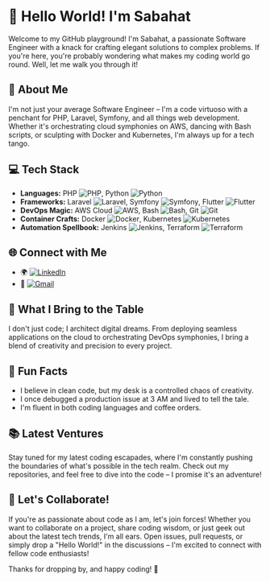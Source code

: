 # 👋 Hello World! I'm Sabahat

Welcome to my GitHub playground! I'm Sabahat, a passionate Software Engineer with a knack for crafting elegant solutions to complex problems. If you're here, you're probably wondering what makes my coding world go round. Well, let me walk you through it!

## 🚀 About Me

I'm not just your average Software Engineer – I'm a code virtuoso with a penchant for PHP, Laravel, Symfony, and all things web development. Whether it's orchestrating cloud symphonies on AWS, dancing with Bash scripts, or sculpting with Docker and Kubernetes, I'm always up for a tech tango.

## 💻 Tech Stack

- **Languages:** PHP ![PHP](https://img.shields.io/badge/PHP-777BB4?style=for-the-badge&logo=php&logoColor=white), Python ![Python](https://img.shields.io/badge/Python-3776AB?style=for-the-badge&logo=python&logoColor=white)
- **Frameworks:** Laravel ![Laravel](https://img.shields.io/badge/Laravel-FF2D20?style=for-the-badge&logo=laravel&logoColor=white), Symfony ![Symfony](https://img.shields.io/badge/Symfony-000000?style=for-the-badge&logo=symfony&logoColor=white), Flutter ![Flutter](https://img.shields.io/badge/Flutter-02569B?style=for-the-badge&logo=flutter&logoColor=white)
- **DevOps Magic:** AWS Cloud ![AWS](https://img.shields.io/badge/AWS-232F3E?style=for-the-badge&logo=amazon-aws&logoColor=white), Bash ![Bash](https://img.shields.io/badge/Bash-4EAA25?style=for-the-badge&logo=gnu-bash&logoColor=white), Git ![Git](https://img.shields.io/badge/Git-F05032?style=for-the-badge&logo=git&logoColor=white)
- **Container Crafts:** Docker ![Docker](https://img.shields.io/badge/Docker-2496ED?style=for-the-badge&logo=docker&logoColor=white), Kubernetes ![Kubernetes](https://img.shields.io/badge/Kubernetes-326CE5?style=for-the-badge&logo=kubernetes&logoColor=white)
- **Automation Spellbook:** Jenkins ![Jenkins](https://img.shields.io/badge/Jenkins-D24939?style=for-the-badge&logo=jenkins&logoColor=white), Terraform ![Terraform](https://img.shields.io/badge/Terraform-623CE4?style=for-the-badge&logo=terraform&logoColor=white)

## 🌐 Connect with Me

- 🌍 [![LinkedIn](https://img.shields.io/badge/LinkedIn-Profile-blue?style=flat-square&logo=linkedin)](https://www.linkedin.com/in/sabahat-saeed)
- 📧 [![Gmail](https://img.shields.io/badge/Gmail-Email-red?style=flat-square&logo=gmail)](mailto:sabahatsaeed31@gmail.com)

## 🚀 What I Bring to the Table

I don't just code; I architect digital dreams. From deploying seamless applications on the cloud to orchestrating DevOps symphonies, I bring a blend of creativity and precision to every project.

## 🌟 Fun Facts

- I believe in clean code, but my desk is a controlled chaos of creativity.
- I once debugged a production issue at 3 AM and lived to tell the tale.
- I'm fluent in both coding languages and coffee orders.

## 📚 Latest Ventures

Stay tuned for my latest coding escapades, where I'm constantly pushing the boundaries of what's possible in the tech realm. Check out my repositories, and feel free to dive into the code – I promise it's an adventure!

## 🚀 Let's Collaborate!

If you're as passionate about code as I am, let's join forces! Whether you want to collaborate on a project, share coding wisdom, or just geek out about the latest tech trends, I'm all ears. Open issues, pull requests, or simply drop a "Hello World!" in the discussions – I'm excited to connect with fellow code enthusiasts!

Thanks for dropping by, and happy coding! 🚀
